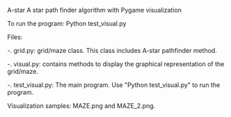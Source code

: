 A-star
A star path finder algorithm with Pygame visualization

To run the program: Python test_visual.py

Files:

-. grid.py:   grid/maze class. This class includes A-star pathfinder method.

-. visual.py: contains methods to display the graphical representation of the grid/maze.

-. test_visual.py: The main program. Use "Python test_visual.py" to run the program.


Visualization samples: MAZE.png and MAZE_2.png.
